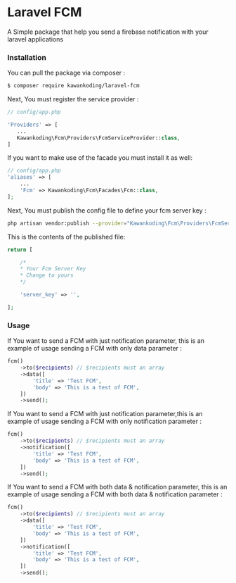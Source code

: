 # Laravel FCM

A Simple package that help you send a firebase notification with your laravel applications

### Installation

You can pull the package via composer :

``` bash
$ composer require kawankoding/laravel-fcm
```

 Next, You must register the service provider :

 ``` php
// config/app.php

'Providers' => [
    ...
    Kawankoding\Fcm\Providers\FcmServiceProvider::class,
]
 ```

 If you want to make use of the facade you must install it as well:

```php
// config/app.php
'aliases' => [
    ...
    'Fcm' => Kawankoding\Fcm\Facades\Fcm::class,
];
```

Next, You must publish the config file to define your fcm server key :

```bash
php artisan vendor:publish --provider="Kawankoding\Fcm\Providers\FcmServiceProvider"
```

This is the contents of the published file:

```php
return [

    /*
    * Your Fcm Server Key
    * Change to yours
    */

    'server_key' => '',

];
```

### Usage

If You want to send a FCM with just notification parameter, this is an example of usage sending a FCM with only data parameter :
```php
fcm()
    ->to($recipients) // $recipients must an array
    ->data([
        'title' => 'Test FCM',
        'body' => 'This is a test of FCM',
    ])
    ->send();
```

If You want to send a FCM with just notification parameter,this is an example of usage sending a FCM with only notification parameter :
```php
fcm()
    ->to($recipients) // $recipients must an array
    ->notification([
        'title' => 'Test FCM',
        'body' => 'This is a test of FCM',
    ])
    ->send();
```

If You want to send a FCM with both data & notification parameter, this is an example of usage sending a FCM with both data & notification parameter :
```php
fcm()
    ->to($recipients) // $recipients must an array
    ->data([
        'title' => 'Test FCM',
        'body' => 'This is a test of FCM',
    ])
    ->notification([
        'title' => 'Test FCM',
        'body' => 'This is a test of FCM',
    ])
    ->send();
```
